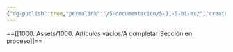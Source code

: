 ```yaml
---
{"dg-publish":true,"permalink":"/5-documentacion/5-11-5-bi-mx/","created":"2024-12-27T14:45:54.503-03:00","updated":"2025-01-28T19:23:47.255-03:00"}
---
```


==[[1000. Assets/1000. Artículos vacíos/A completar\|Sección en proceso]]==